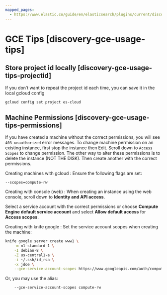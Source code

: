 ```yaml
---
mapped_pages:
  - https://www.elastic.co/guide/en/elasticsearch/plugins/current/discovery-gce-usage-tips.html
---
```


# GCE Tips [discovery-gce-usage-tips]

## Store project id locally [discovery-gce-usage-tips-projectid]

If you don’t want to repeat the project id each time, you can save it in the local gcloud config

```sh
gcloud config set project es-cloud
```


## Machine Permissions [discovery-gce-usage-tips-permissions]

If you have created a machine without the correct permissions, you will see `403 unauthorized` error messages. To change machine permission on an existing instance, first stop the instance then Edit. Scroll down to `Access Scopes` to change permission. The other way to alter these permissions is to delete the instance (NOT THE DISK). Then create another with the correct permissions.

Creating machines with gcloud
:   Ensure the following flags are set:

```text
--scopes=compute-rw
```


Creating with console (web)
:   When creating an instance using the web console, scroll down to **Identity and API access**.

Select a service account with the correct permissions or choose **Compute Engine default service account** and select **Allow default access** for **Access scopes**.


Creating with knife google
:   Set the service account scopes when creating the machine:

```sh
knife google server create www1 \
    -m n1-standard-1 \
    -I debian-8 \
    -Z us-central1-a \
    -i ~/.ssh/id_rsa \
    -x jdoe \
    --gce-service-account-scopes https://www.googleapis.com/auth/compute
```

Or, you may use the alias:

```sh
    --gce-service-account-scopes compute-rw
```
